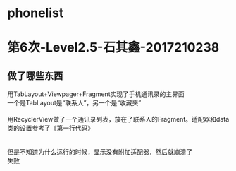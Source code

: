 # phonelist
第6次-Level2.5-石其鑫-2017210238
==================================
做了哪些东西
--------------------
用TabLayout+Viewpager+Fragment实现了手机通讯录的主界面<br>
一个是TabLayout是“联系人”，另一个是“收藏夹”<br>
<br>
用RecyclerView做了一个通讯录列表，放在了联系人的Fragment。适配器和data类的设置参考了《第一行代码》<br>
<br>
<br>
但是不知道为什么运行的时候，显示没有附加适配器，然后就崩溃了<br>
失败
